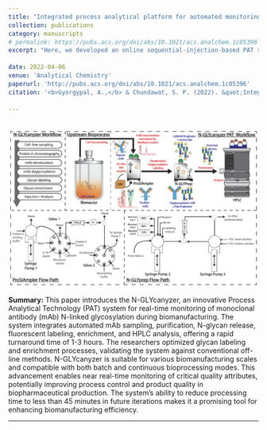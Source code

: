 ```yaml
---
title: "Integrated process analytical platform for automated monitoring of monoclonal antibody N-linked glycosylation."
collection: publications
category: manuscripts
# permalink: https://pubs.acs.org/doi/abs/10.1021/acs.analchem.1c05396
excerpt: "Here, we developed an online sequential-injection-based PAT system, called N-GLYcanyzer, which can rapidly monitor mAb glycosylation during upstream biomanufacturing. <br/><img src='/images/ACS2022_Cover.png'> "

date: 2022-04-06
venue: 'Analytical Chemistry'
paperurl: 'http://pubs.acs.org/doi/abs/10.1021/acs.analchem.1c05396'
citation: '<b>Gyorgypal, A.,</b> & Chundawat, S. P. (2022). &quot;Integrated process analytical platform for automated monitoring of monoclonal antibody N-linked glycosylation.&quot; <i>Analytical Chemistry</i>. 94(19), 6986-6995.'

---
```


<br/><img src='/images/ACS2022_Scheme.png'>

<b>Summary:</b> This paper introduces the  N-GLYcanyzer, an innovative Process Analytical Technology (PAT) system for real-time monitoring of monoclonal antibody (mAb) N-linked glycosylation during biomanufacturing. The system integrates automated mAb sampling, purification, N-glycan release, fluorescent labeling, enrichment, and HPLC analysis, offering a rapid turnaround time of 1-3 hours. The researchers optimized glycan labeling and enrichment processes, validating the system against conventional off-line methods. N-GLYcanyzer is suitable for various biomanufacturing scales and compatible with both batch and continuous bioprocessing modes. This advancement enables near real-time monitoring of critical quality attributes, potentially improving process control and product quality in biopharmaceutical production. The system’s ability to reduce processing time to less than 45 minutes in future iterations makes it a promising tool for enhancing biomanufacturing efficiency.

---
